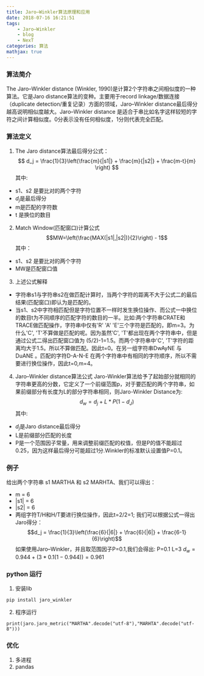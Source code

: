 ```yaml
---
title: Jaro–Winkler算法原理和应用
date: 2018-07-16 16:21:51
tags:
    - Jaro–Winkler
    - blog
    - NexT
categories: 算法
mathjax: true
---
```

### 算法简介
The Jaro–Winkler distance (Winkler, 1990)是计算2个字符串之间相似度的一种算法。它是Jaro distance算法的变种。主要用于record linkage/数据连接（duplicate detection/重复记录）方面的领域，Jaro–Winkler distance最后得分越高说明相似度越大。Jaro–Winkler distance 是适合于串比如名字这样较短的字符之间计算相似度。0分表示没有任何相似度，1分则代表完全匹配。

### 算法定义
1. The Jaro distance算法最后得分公式：
$$ d_j = \frac{1}{3}\left(\frac{m}{|s1|} + \frac{m}{|s2|} + \frac{m-t}{m} \right) $$
其中:   
- s1、s2 是要比对的两个字符
- $d_j$是最后得分
- m是匹配的字符数
- t  是换位的数目

2. Match Window(匹配窗口)计算公式
$$MW=\left(\frac{MAX(|s1|,|s2|)}{2}\right) - 1$$
其中：
- s1、s2 是要比对的两个字符
- MW是匹配窗口值

3. 上述公式解释
- 字符串s1与字符串s2在做匹配计算时，当两个字符的距离不大于公式二的最后结果(匹配窗口)即认为是匹配的。
- 当s1、s2中字符相匹配但是字符位置不一样时发生换位操作、而公式一中换位的数目t为不同顺序的匹配字符的数目的一半。比如:两个字符串CRATE和TRACE做匹配操作，字符串中仅有'R' 'A' 'E'三个字符是匹配的，即m=3。为什么'C', 'T'不算做是匹配的呢。因为虽然'C', 'T'都出现在两个字符串中，但是通过公式二得出匹配窗口值为 (5/2)-1=1.5。而两个字符串中'C', 'T'字符的距离均大于1.5。所以不算做匹配。因此t=0。在另一组字符串DwAyNE 与 DuANE 。匹配的字符D-A-N-E 在两个字符串中有相同的字符顺序，所以不需要进行换位操作，因此t=0,m=4。

4. Jaro–Winkler distance算法公式
Jaro-Winkler算法给予了起始部分就相同的字符串更高的分数，它定义了一个前缀范围p，对于要匹配的两个字符串，如果前缀部分有长度为L的部分字符串相同，则Jaro-Winkler Distance为:
$$d_w = d_j + L * P(1 - d_J)$$
其中:   
- $d_j$是Jaro distance最后得分
- L是前缀部分匹配的长度
- P是一个范围因子常量，用来调整前缀匹配的权值，但是P的值不能超过0.25，因为这样最后得分可能超过1分.Winkler的标准默认设置值P=0.1。

### 例子
给出两个字符串 s1 MARTHA 和 s2 MARHTA、我们可以得出：
- m = 6
- |s1| = 6
- |s2| = 6
- 两组字符T/H和H/T要进行换位操作，因此t=2/2=1; 
我们可以根据公式一得出Jaro得分：
$$d_j = \frac{1}{3}\left(\frac{6}{|6|} + \frac{6}{|6|} + \frac{6-1}{6}\right)$$
如果使用Jaro–Winkler，并且取范围因子P=0.1,我们会得出:
P=0.1
L=3
$d_w = 0.944 + (3 * 0.1(1 - 0.944))=0.961$

### python 运行
1. 安装lib
```
pip install jaro_winkler
```
2. 程序运行
```
print(jaro.jaro_metric("MARTHA".decode("utf-8"),"MARHTA".decode("utf-8")))
```

### 优化

1. 多进程
2. pandas
















